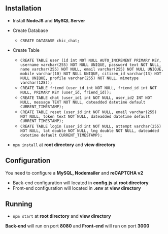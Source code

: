## Installation
- Install **NodeJS** and **MySQL Server**
- Create Database
  - `CREATE DATABASE chic_chat;`
- Create Table
  - `CREATE TABLE user (id int NOT NULL AUTO_INCREMENT PRIMARY KEY, username varchar(255) NOT NULL UNIQUE, password text NOT NULL, name varchar(255) NOT NULL, email varchar(255) NOT NULL UNIQUE, mobile varchar(10) NOT NULL UNIQUE, citizen_id varchar(13) NOT NULL UNIQUE, profile varchar(255) NOT NULL, mimetype varchar(128));`
  - `CREATE TABLE friend (user_id int NOT NULL, friend_id int NOT NULL, PRIMARY KEY (user_id, friend_id));`
  - `CREATE TABLE chat (user_id1 int NOT NULL, user_id2 INT NOT NULL, message TEXT NOT NULL, dateadded datetime default CURRENT_TIMESTAMP);`
  - `CREATE TABLE reset (user_id int NOT NULL, email varchar(255) NOT NULL, token text NOT NULL, dateadded datetime default CURRENT_TIMESTAMP);`
  - `CREATE TABLE login (user_id int NOT NULL, attempt varchar(255) NOT NULL, lat double NOT NULL, lng double NOT NULL, dateadded datetime default CURRENT_TIMESTAMP);`

- `npm install` at **root directory** and **view directory**

## Configuration
You need to configure a **MySQL, Nodemailer** and **reCAPTCHA v2**
- Back-end configuration will located in **config.js** at **root directory**
- Front-end configuration will located in **.env** at **view directory**

## Running
- `npm start` at **root directory** and **view directory**

**Back-end** will run on port **8080** and **Front-end** will run on port **3000**

